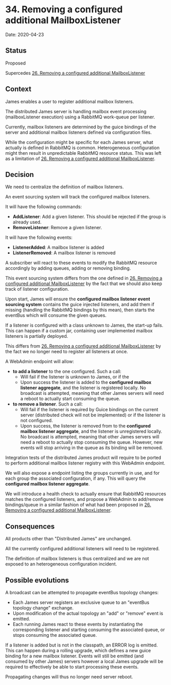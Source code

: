 # 34. Removing a configured additional MailboxListener

Date: 2020-04-23

## Status

Proposed

Supercedes [26. Removing a configured additional MailboxListener](0026-removing-configured-additional-mailboxListeners.md)

## Context

James enables a user to register additional mailbox listeners.

The distributed James server is handling mailbox event processing (mailboxListener execution) using a RabbitMQ work-queue
per listener.

Currently, mailbox listeners are determined by the guice bindings of the server and additional mailbox listeners defined
via configuration files.

While the configuration might be specific for each James server, what actually is defined in RabbitMQ is common. 
Heterogeneous configuration might then result in unpredictable RabbitMQ resource status. This was left as a limitation
of [26. Removing a configured additional MailboxListener](0026-removing-configured-additional-mailboxListeners.md).

## Decision

We need to centralize the definition of mailbox listeners.

An event sourcing system will track the configured mailbox listeners.

It will have the following commands:

 - **AddListener**: Add a given listener. This should be rejected if the group is already used.
 - **RemoveListener**: Remove a given listener.

It will have the following events:

 - **ListenerAdded**: A mailbox listener is added
 - **ListenerRemoved**: A mailbox listener is removed

A subscriber will react to these events to modify the RabbitMQ resource accordingly by adding queues, adding or removing
binding.

This event sourcing system differs from the one defined in
[26. Removing a configured additional MailboxListener](0026-removing-configured-additional-mailboxListeners.md) by the
fact that we should also keep track of listener configuration.

Upon start, James will ensure the **configured mailbox listener event sourcing system** contains the guice injected 
listeners, and add them if missing (handling the RabbitMQ bindings by this mean), then starts the eventBus which will
consume the given queues.

If a listener is configured with a class unknown to James, the start-up fails. This can happen if a custom jar, containing
user implemented mailbox listeners is partially deployed.

This differs from [26. Removing a configured additional MailboxListener](0026-removing-configured-additional-mailboxListeners.md)
by the fact we no longer need to register all listeners at once.

A WebAdmin endpoint will allow:

 - **to add a listener** to the one configured. Such a call:
    - Will fail if the listener is unknown to James, or if the 
    - Upon success the listener is added to the **configured mailbox listener aggregate**, and the listener is 
    registered locally. No broadcast is attempted, meaning that other James servers will need a reboot to actually start 
    consuming the queue.
 - **to remove a listener**. Such a call:
    - Will fail if the listener is required by Guice bindings on the current server (distributed check will not be 
    implemented) or if the listener is not configured.
    - Upon success, the listener is removed from to the **configured mailbox listener aggregate**, and the listener is 
    unregistered locally. No broadcast is attempted, meaning that other James servers will need a reboot to actually stop 
    consuming the queue. However, new events will stop arriving in the queue as its binding will be removed.

Integration tests of the distributed James product will require to be ported to perform additional mailbox listener
registry with this WebAdmin endpoint.

We will also expose a endpoint listing the groups currently in use, and for each group the associated configuration, if 
any. This will query the **configured mailbox listener aggregate**.

We will introduce a health check to actually ensure that RabbitMQ resources matches the configured listeners, and propose
a WebAdmin to add/remove bindings/queue in a similar fashion of what had been proposed in 
[26. Removing a configured additional MailboxListener](0026-removing-configured-additional-mailboxListeners.md).

## Consequences

All products other than "Distributed James" are unchanged.

All the currently configured additional listeners will need to be registered.

The definition of mailbox listeners is thus centralized and we are not exposed to an heterogeneous configuration 
incident.

## Possible evolutions

A broadcast can be attempted to propagate eventBus topology changes:

 - Each James server registers an exclusive queue to an "eventBus topology change" exchange.
 - Upon modification of the actual topology an "add" or "remove" event is emitted.
 - Each running James react to these events by instantiating the corresponding listener and starting consuming the 
 associated queue, or stops consuming the associated queue.
 
If a listener is added but is not in the classpath, an ERROR log is emitted. This can happen during a rolling upgrade,
which defines a new guice binding for a new mailbox listener. Events will still be emitted (and consumed by other James)
servers however a local James upgrade will be required to effectively be able to start processing these events. 

Propagating changes will thus no longer need server reboot.

